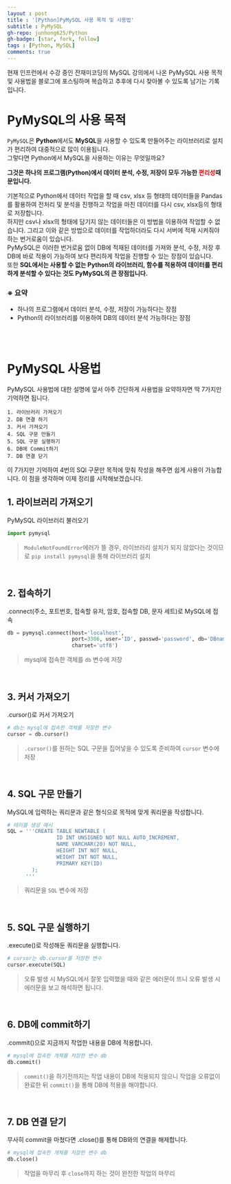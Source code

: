 ```yaml
---
layout : post
title : '[Python]PyMySQL 사용 목적 및 사용법'
subtitle : PyMySQL
gh-repo: junhong625/Python
gh-badge: [star, fork, follow]
tags : [Python, MySQL]
comments: true
---
```

  
현재 인프런에서 수강 중인 잔재미코딩의 MySQL 강의에서 나온 PyMySQL 사용 목적 및 사용법을 블로그에 포스팅하며 복습하고 추후에 다시 찾아볼 수 있도록 남기는 기록입니다.

# PyMySQL의 사용 목적

`PyMySQL`은 **Python**에서도 **MySQL**을 사용할 수 있도록 만들어주는 라이브러리로 설치가 편리하여 대중적으로 많이 이용됩니다.  
그렇다면 Python에서 MySQL을 사용하는 이유는 무엇일까요?  

<b>  
그것은 하나의 프로그램(Python)에서 데이터 분석, 수정, 저장이 모두 가능한 <b style="color:red;">편리성</b>때문입니다.
</b>

기본적으로 Python에서 데이터 작업을 할 때 csv, xlsx 등 형태의 데이터들을 Pandas를 활용하여 전처리 및 분석을 진행하고 작업을 마친 데이터를 다시 csv, xlsx등의 형태로 저장합니다.  
하지만 csv나 xlsx의 형태에 담기지 않는 데이터들은 이 방법을 이용하여 작업할 수 없습니다. 그리고 이와 같은 방법으로 데이터를 작업하더라도 다시 서버에 적재 시켜줘야 하는 번거로움이 있습니다.  
PyMySQL은 이러한 번거로움 없이 DB에 적재된 데이터를 가져와 분석, 수정, 저장 후 DB에 바로 적용이 가능하여 보다 편리하게 작업을 진행할 수 있는 장점이 있습니다.    
또한 <b>SQL에서는 사용할 수 없는 Python의 라이브러리, 함수를 적용하여 데이터를 편리하게 분석할 수 있다는 것도 PyMySQL의 큰 장점입니다.
</b>

### ※ 요약 
- 하나의 프로그램에서 데이터 분석, 수정, 저장이 가능하다는 장점
- Python의 라이브러리를 이용하여 DB의 데이터 분석 가능하다는 장점

<br>
<br>

# PyMySQL 사용법

PyMySQL 사용법에 대한 설명에 앞서 아주 간단하게 사용법을 요약하자면 딱 7가지만 기억하면 됩니다. 
```
1. 라이브러리 가져오기
2. DB 연결 하기
3. 커서 가져오기
4. SQL 구문 만들기
5. SQL 구문 실행하기
6. DB에 Commit하기
7. DB 연결 닫기
```
이 7가지만 기억하여 4번의 SQl 구문만 목적에 맞춰 작성을 해주면 쉽게 사용이 가능합니다. 
이 점을 생각하며 이제 정리를 시작해보겠습니다.
<br>

## 1. 라이브러리 가져오기
PyMySQL 라이브러리 불러오기

```python
import pymysql 
```
> `ModuleNotFoundError`에러가 뜰 경우, 라이브러리 설치가 되지 않았다는 것이므로 `pip install pymysql`을 통해 라이브러리 설치
<br>

## 2. 접속하기
.connect(주소, 포트번호, 접속할 유저, 암호, 접속할 DB, 문자 세트)로 MySQL에 접속

```python
db = pymysql.connect(host='localhost',
                     port=3306, user='ID', passwd='password', db='DBname',
                     charset='utf8')
```
> mysql에 접속한 객체를 `db` 변수에 저장
<br>

## 3. 커서 가져오기
.cursor()로 커서 가져오기

```python
# db는 mysql에 접속한 객체를 저장한 변수
cursor = db.cursor()
```
> `.cursor()`를 원하는 SQL 구문을 집어넣을 수 있도록 준비하여 `cursor` 변수에 저장
<br>

## 4. SQL 구문 만들기
MySQL에 입력하는 쿼리문과 같은 형식으로 목적에 맞게 쿼리문을 작성합니다.
```python
# 테이블 생성 예시
SQL = '''CREATE TABLE NEWTABLE (
                ID INT UNSIGNED NOT NULL AUTO_INCREMENT,
                NAME VARCHAR(20) NOT NULL,
                HEIGHT INT NOT NULL,
                WEIGHT INT NOT NULL,
                PRIMARY KEY(ID)
        );
      '''
```
> 쿼리문을 `SQL` 변수에 저장 
<br>

## 5. SQL 구문 실행하기
.execute()로 작성해둔 쿼리문을 실행합니다.
```python
# cursor는 db.cursor를 저장한 변수
cursor.execute(SQL)
```
> 오류 발생 시 MySQL에서 잘못 입력했을 때와 같은 에러문이 뜨니 오류 발생 시 에러문을 보고 해석하면 됩니다.
<br>

## 6. DB에 commit하기
.commit()으로 지금까지 작업한 내용을 DB에 적용합니다.
```python
# mysql에 접속한 개체를 저장한 변수 db
db.commit()
```
> `commit()`을 하기전까지는 작업 내용이 DB에 적용되지 않으니 작업을 오류없이 완료한 뒤 `commit()`을 통해 DB에 적용을 해야합니다.
<br>

## 7. DB 연결 닫기
무사히 commit을 마쳤다면 .close()를 통해 DB와의 연결을 해제합니다.
```python
# mysql에 접속한 개체를 저장한 변수 db
db.close()
```
> 작업을 마무리 후 `close`까지 하는 것이 완전한 작업의 마무리

